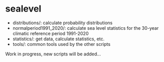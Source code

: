# sealevel

* distributions/: calculate probability distributions
* normalperiod1991_2020/: calculate sea level statistics for the 30-year climatic reference period 1991-2020
* statistics/: get data, calculate statistics, etc.
* tools/: common tools used by the other scripts

Work in progress, new scripts will be added...
